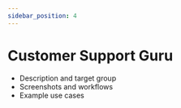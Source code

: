 ```yaml
---
sidebar_position: 4
---
```


# Customer Support Guru

- Description and target group
- Screenshots and workflows
- Example use cases

